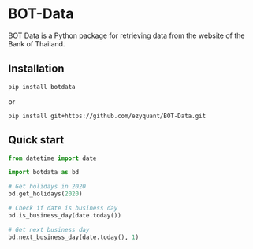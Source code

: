 # BOT-Data

BOT Data is a Python package for retrieving data from the website of the Bank of Thailand.

## Installation

```
pip install botdata
```

or

```
pip install git+https://github.com/ezyquant/BOT-Data.git
```

## Quick start

```Python
from datetime import date

import botdata as bd

# Get holidays in 2020
bd.get_holidays(2020)

# Check if date is business day
bd.is_business_day(date.today())

# Get next business day
bd.next_business_day(date.today(), 1)
```
